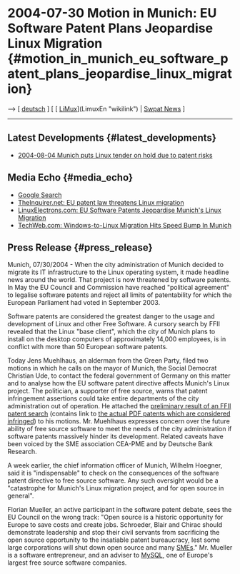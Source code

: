 # 2004-07-30 Motion in Munich: EU Software Patent Plans Jeopardise Linux Migration {#motion_in_munich_eu_software_patent_plans_jeopardise_linux_migration}

\--\> \[ [ deutsch](Limux040730De "wikilink") \] \[ [
[LiMux](LiMux "wikilink")](LimuxEn "wikilink") \| [ Swpat
News](SwpatcninoEn "wikilink") \]

------------------------------------------------------------------------

## Latest Developments {#latest_developments}

-   [ 2004-08-04 Munich puts Linux tender on hold due to patent
    risks](Limux040804En "wikilink")

## Media Echo {#media_echo}

-   [Google
    Search](http://news.google.com/news?q=software+patents+Linux+Munich&btnG=Search+News "wikilink")
-   [TheInquirer.net: EU patent law threatens Linux
    migration](http://www.theinquirer.net/?article=17548 "wikilink")
-   [LinuxElectrons.com: EU Software Patents Jeopardise Munich\'s Linux
    Migration](http://www.linuxelectrons.com/article.php/20040730044556612 "wikilink")
-   [TechWeb.com: Windows-to-Linux Migration Hits Speed Bump In
    Munich](http://www.techweb.com/wire/story/TWB20040730S0001 "wikilink")

## Press Release {#press_release}

Munich, 07/30/2004 - When the city administration of Munich decided to
migrate its IT infrastructure to the Linux operating system, it made
headline news around the world. That project is now threatened by
software patents. In May the EU Council and Commission have reached
\"political agreement\" to legalise software patents and reject all
limits of patentability for which the European Parliament had voted in
September 2003.

Software patents are considered the greatest danger to the usage and
development of Linux and other Free Software. A cursory search by FFII
revealed that the Linux \"base client\", which the city of Munich plans
to install on the desktop computers of approximately 14,000 employees,
is in conflict with more than 50 European software patents.

Today Jens Muehlhaus, an alderman from the Green Party, filed two
motions in which he calls on the mayor of Munich, the Social Democrat
Christian Ude, to contact the federal government of Germany on this
matter and to analyse how the EU software patent directive affects
Munich\'s Linux project. The politician, a supporter of free source,
warns that patent infringement assertions could take entire departments
of the city administration out of operation. He attached the
[preliminary result of an FFII patent
search](http://www.ffii.org/~blasum/basisclient/swpatmuc.pdf "wikilink")
(contains link to [the actual PDF patents which are considered
infringed](http://www.presseportal.de/showbin.htx?id=31139&type=document&action=download&attname=Anhang.pdf "wikilink"))
to his motions. Mr. Muehlhaus expresses concern over the future ability
of free source software to meet the needs of the city administration if
software patents massively hinder its development. Related caveats have
been voiced by the SME association CEA-PME and by Deutsche Bank
Research.

A week earlier, the chief information officer of Munich, Wilhelm
Hoegner, said it is \"indispensable\" to check on the consequences of
the software patent directive to free source software. Any such
oversight would be a \"catastrophe for Munich\'s Linux migration
project, and for open source in general\".

Florian Mueller, an active participant in the software patent debate,
sees the EU Council on the wrong track: \"Open source is a historic
opportunity for Europe to save costs and create jobs. Schroeder, Blair
and Chirac should demonstrate leadership and stop their civil servants
from sacrificing the open source opportunity to the insatiable patent
bureaucracy, lest some large corporations will shut down open source and
many [SMEs](SMEs "wikilink").\" Mr. Mueller is a software entrepreneur,
and an adviser to [ MySQL](MysqlEn "wikilink"), one of Europe\'s largest
free source software companies.
